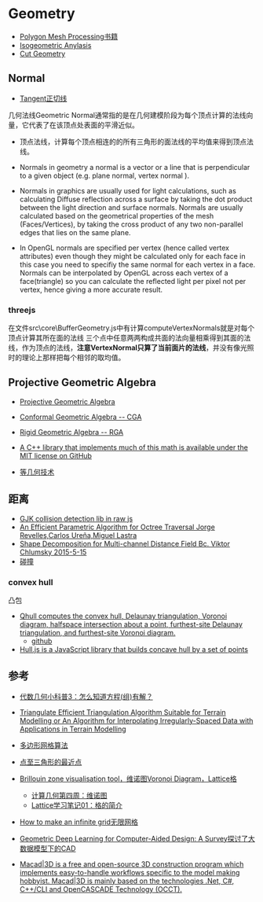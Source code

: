 # Geometry

- [Polygon Mesh Processing书籍](/cg/mesh/PolygonMeshProcessing.md)
- [Isogeometric Anylasis](/cg/mesh/IsogeometricAnylasis.md)
- [Cut Geometry](/cg/mesh/cut.geometry.md)


## Normal

- [Tangent正切线](/cg/mesh/tangnent.md)

几何法线Geometric Normal通常指的是在几何建模阶段为每个顶点计算的法线向量，它代表了在该顶点处表面的平滑近似。

- 顶点法线，计算每个顶点相连的的所有三角形的面法线的平均值来得到顶点法线。    

- Normals in geometry a normal is a vector or a line that is perpendicular to a given object (e.g. plane normal, vertex normal ). 
- Normals in graphics are usually used for light calculations, such as calculating Diffuse reflection across a surface by taking the dot product between the light direction and surface normals. Normals are usually calculated based on the geometrical properties of the mesh (Faces/Vertices), by taking the cross product of any two non-parallel edges that lies on the same plane.
- In OpenGL normals are specified per vertex (hence called vertex attributes) even though they might be calculated only for each face in this case you need to specifiy the same normal for each vertex in a face. Normals can be interpolated by OpenGL across each vertex of a face(triangle) so you can calculate the reflected light per pixel not per vertex, hence giving a more accurate result.



### threejs

在文件src\core\BufferGeometry.js中有计算computeVertexNormals就是对每个顶点计算其所在面的法线
三个点中任意两两构成共面的法向量相乘得到其面的法线，作为顶点的法线，**注意VertexNormal只算了当前面片的法线**，并没有像光照时的理论上那样把每个相邻的取均值。

## Projective Geometric Algebra

- [Projective Geometric Algebra](http://projectivegeometricalgebra.org/)    
- [Conformal Geometric Algebra -- CGA](https://conformalgeometricalgebra.org/wiki/index.php?title=Main_Page)
- [Rigid Geometric Algebra -- RGA](https://rigidgeometricalgebra.org/wiki/index.php?title=Main_Page)
- [A C++ library that implements much of this math is available under the MIT license on GitHub](https://github.com/EricLengyel/Terathon-Math-Library)

- [等几何技术](/cg/mesh/isogeometric.md)

## 距离

- [GJK collision detection lib in raw js ](https://github.com/guilledk/gjk-js)
- [An Efficient Parametric Algorithm for Octree Traversal Jorge Revelles,Carlos Ureña,Miguel Lastra](https://static.aminer.org/pdf/PDF/000/672/942/an_efficient_parametric_algorithm_for_octree_traversal.pdf)
- [Shape Decomposition for Multi-channel Distance Field Bc. Viktor Chlumsky 2015-5-15](https://github.com/Chlumsky/msdfgen/files/3050967/thesis.pdf)
- [碰撞](/cg/library/collision.md)

### convex hull
凸包
- [Qhull computes the convex hull, Delaunay triangulation, Voronoi diagram, halfspace intersection about a point, furthest-site Delaunay triangulation, and furthest-site Voronoi diagram. ](http://www.qhull.org/)
    - [github](https://github.com/qhull/qhull)
- [Hull.js is a JavaScript library that builds concave hull by a set of points](https://github.com/AndriiHeonia/hull)

## 参考

- [代数几何小科普3：怎么知道方程(组)有解？ ](https://blog.sciencenet.cn/blog-1646100-818073.html)
- [Triangulate Efficient Triangulation Algorithm Suitable for Terrain Modelling or An Algorithm for Interpolating Irregularly-Spaced Data with Applications in Terrain Modelling](http://paulbourke.net/papers/triangulate/)
- [多边形网格算法](http://paulbourke.net/geometry/polygonmesh/)
- [点至三角形的最近点](https://zhuanlan.zhihu.com/p/458837573)
- [Brillouin zone visualisation tool，维诺图Voronoi Diagram，Lattice格](https://github.com/tobycrisford/bravais-lattice-fermi-surfaces)
    - [计算几何第四周：维诺图](https://zhuanlan.zhihu.com/p/33896575)
    - [Lattice学习笔记01：格的简介](https://zhuanlan.zhihu.com/p/161411204)
- [How to make an infinite grid无限网格](http://asliceofrendering.com/scene%20helper/2020/01/05/InfiniteGrid/)
- [Geometric Deep Learning for Computer-Aided Design: A Survey探讨了大数据模型下的CAD](https://arxiv.org/abs/2402.17695)

- [Macad|3D is a free and open-source 3D construction program which implements easy-to-handle workflows specific to the model making hobbyist. Macad|3D is mainly based on the technologies .Net, C#, C++/CLI and OpenCASCADE Technology (OCCT). ](https://github.com/Macad3D/Macad3D)